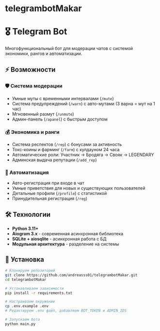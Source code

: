 # telegrambotMakar
# 🎖️  Telegram Bot

Многофункциональный бот для модерации чатов с системой экономики, рангов и автоматизации.

## ⚡ Возможности

### 🛡 Система модерации
- Умные муты с временными интервалами (`/mute`)
- Система предупреждений (`/warn`) с авто-мутами (3 варна = мут на 1 час)
- Мгновенный размут (`/unmute`)
- Админ-панель (`/apanel`) с быстрым доступом

### 💰 Экономика и ранги
- Система респектов (`/rep`) с бонусами за активность
- Токс-коины и фарминг (`/farm`) с кулдауном 24 часа
- Автоматические роли: Участник → Бродяга → Свояк → LEGENDARY
- Админская выдача репутации (`/add_rep`)

### 🤖 Автоматизация
- Авто-регистрация при входе в чат
- Умные приветствия для новых и существующих пользователей
- Детальные профили (`/profile`) с статистикой
- Принудительная регистрация (`/reg`)

## 🛠 Технологии

- **Python 3.11+**
- **Aiogram 3.x** - современная асинхронная библиотека
- **SQLite + aiosqlite** - асинхронная работа с БД
- **Модульная архитектура** - разделение на системы

## 🚀 Установка

```bash
# Клонируем репозиторий
git clone https://github.com/andreasss01/telegrambotMakar.git
cd telegrambotMakar

# Устанавливаем зависимости
pip install -r requirements.txt

# Настраиваем окружение
cp .env.example .env
# Редактируем .env файл, добавляем BOT_TOKEN и ADMIN_IDS

# Запускаем бота
python main.py
